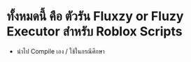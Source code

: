 # ทั้งหมดนี้ คือ ตัวรัน Fluxzy or Fluzy Executor สำหรับ Roblox Scripts 
- นำไป Compile เอง / ใช้ในกรณีศึกษา
